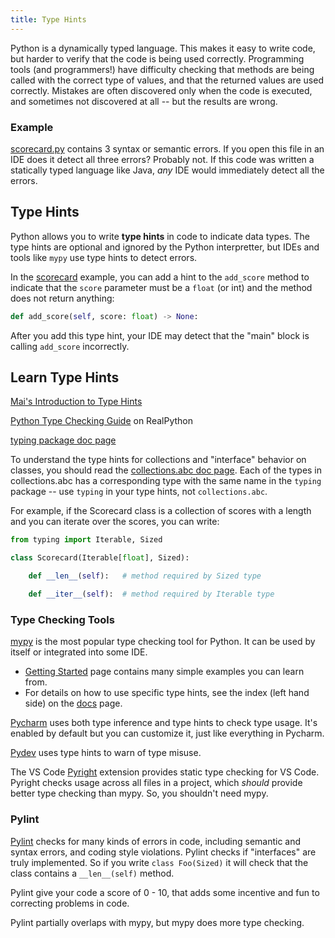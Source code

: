 ```yaml
---
title: Type Hints
---
```


Python is a dynamically typed language.  This makes it easy to write code,
but harder to verify that the code is being used correctly.
Programming tools (and programmers!) have difficulty checking that
methods are being called with the correct type of values,
and that the returned values are used correctly.
Mistakes are often discovered only when the code is executed, 
and sometimes not discovered at all -- but the results are wrong.

### Example

[scorecard.py](scorecard.py) contains 3 syntax or semantic errors.
If you open this file in an IDE does it detect all three errors?
Probably not.  If this code was written a statically typed language
like Java, *any* IDE would immediately detect all the errors.

## Type Hints

Python allows you to write **type hints** in code to indicate data types.
The type hints are optional and ignored by the Python interpretter,
but IDEs and tools like `mypy` use type hints to detect errors.

In the [scorecard](scorecard.py) example, you can add a hint to
the `add_score` method to indicate that the `score` parameter 
must be a `float` (or int) and the method does not return anything:

```python
def add_score(self, score: float) -> None:
```

After you add this type hint, your IDE may detect that the "main" block
is calling `add_score` incorrectly.


## Learn Type Hints

[Mai's Introduction to Type Hints](introduction)

[Python Type Checking Guide](https://realpython.com/python-type-checking/) on RealPython

[typing package doc page](https://docs.python.org/3/library/typing.html)

To understand the type hints for collections and "interface" behavior on classes, you should read the [collections.abc doc page](https://docs.python.org/3/library/collections.abc.html). Each of the types in collections.abc has a corresponding type with the same name in the `typing` package -- use `typing` in your type hints, not `collections.abc`.

For example, if the Scorecard class is a collection of scores with a length and you can iterate over the scores, you can write:

```python
from typing import Iterable, Sized

class Scorecard(Iterable[float], Sized):

    def __len__(self):   # method required by Sized type

    def __iter__(self):  # method required by Iterable type
```

### Type Checking Tools

[mypy](http://mypy-lang.org/) is the most popular type checking tool for Python.  It can be used by itself or integrated into some IDE.
- [Getting Started](https://mypy.readthedocs.io/en/stable/getting_started.html) page contains many simple examples you can learn from.  
- For details on how to use specific type hints, see the index (left hand side) on the [docs](https://mypy.readthedocs.io/en/stable/) page.

[Pycharm](https://www.jetbrains.com/help/pycharm/type-hinting-in-product.html) uses both type inference and type hints to check type usage. It's enabled by default but you can customize it, just like everything in Pycharm.

[Pydev](https://www.pydev.org/) uses type hints to warn of type misuse.

The VS Code [Pyright](https://github.com/microsoft/pyright) extension provides static type checking for VS Code.  Pyright checks usage across all files in a project, which *should* provide better type checking than mypy. So, you shouldn't need mypy. 


### Pylint

[Pylint](https://www.pylint.org/) checks for many kinds of errors in code, including semantic and syntax errors, and coding style violations.  Pylint checks if "interfaces" are truly implemented.  So if you write `class Foo(Sized)` it will check that the class contains a `__len__(self)` method.

Pylint give your code a score of 0 - 10, that adds some incentive and fun to correcting problems in code.

Pylint partially overlaps with mypy, but mypy does more type checking.
